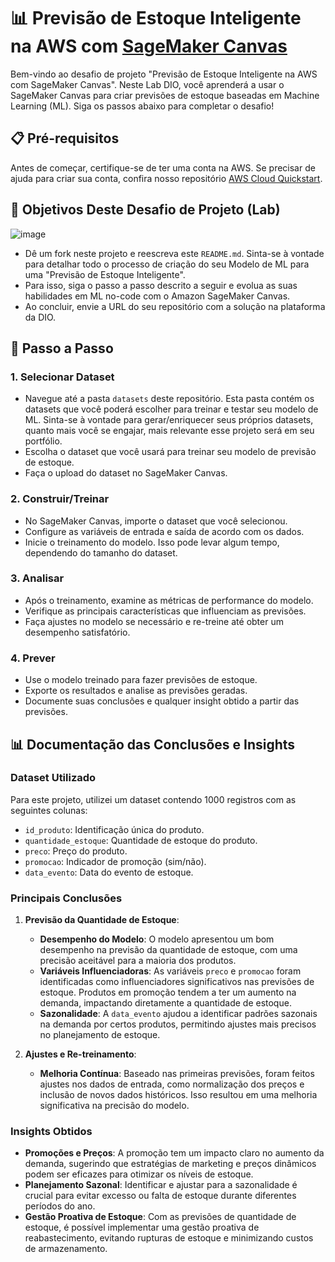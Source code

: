 # 📊 Previsão de Estoque Inteligente na AWS com [SageMaker Canvas](https://aws.amazon.com/pt/sagemaker/canvas/)

Bem-vindo ao desafio de projeto "Previsão de Estoque Inteligente na AWS com SageMaker Canvas". Neste Lab DIO, você aprenderá a usar o SageMaker Canvas para criar previsões de estoque baseadas em Machine Learning (ML). Siga os passos abaixo para completar o desafio!

## 📋 Pré-requisitos

Antes de começar, certifique-se de ter uma conta na AWS. Se precisar de ajuda para criar sua conta, confira nosso repositório [AWS Cloud Quickstart](https://github.com/digitalinnovationone/aws-cloud-quickstart).

## 🎯 Objetivos Deste Desafio de Projeto (Lab)

![image](https://github.com/digitalinnovationone/lab-aws-sagemaker-canvas-estoque/assets/730492/72f5c21f-5562-491e-aa42-2885a3184650)

- Dê um fork neste projeto e reescreva este `README.md`. Sinta-se à vontade para detalhar todo o processo de criação do seu Modelo de ML para uma "Previsão de Estoque Inteligente".
- Para isso, siga o passo a passo descrito a seguir e evolua as suas habilidades em ML no-code com o Amazon SageMaker Canvas.
- Ao concluir, envie a URL do seu repositório com a solução na plataforma da DIO.

## 🚀 Passo a Passo

### 1. Selecionar Dataset

- Navegue até a pasta `datasets` deste repositório. Esta pasta contém os datasets que você poderá escolher para treinar e testar seu modelo de ML. Sinta-se à vontade para gerar/enriquecer seus próprios datasets, quanto mais você se engajar, mais relevante esse projeto será em seu portfólio.
- Escolha o dataset que você usará para treinar seu modelo de previsão de estoque.
- Faça o upload do dataset no SageMaker Canvas.

### 2. Construir/Treinar

- No SageMaker Canvas, importe o dataset que você selecionou.
- Configure as variáveis de entrada e saída de acordo com os dados.
- Inicie o treinamento do modelo. Isso pode levar algum tempo, dependendo do tamanho do dataset.

### 3. Analisar

- Após o treinamento, examine as métricas de performance do modelo.
- Verifique as principais características que influenciam as previsões.
- Faça ajustes no modelo se necessário e re-treine até obter um desempenho satisfatório.

### 4. Prever

- Use o modelo treinado para fazer previsões de estoque.
- Exporte os resultados e analise as previsões geradas.
- Documente suas conclusões e qualquer insight obtido a partir das previsões.

## 📊 Documentação das Conclusões e Insights

### Dataset Utilizado

Para este projeto, utilizei um dataset contendo 1000 registros com as seguintes colunas:
- `id_produto`: Identificação única do produto.
- `quantidade_estoque`: Quantidade de estoque do produto.
- `preco`: Preço do produto.
- `promocao`: Indicador de promoção (sim/não).
- `data_evento`: Data do evento de estoque.

### Principais Conclusões

1. **Previsão da Quantidade de Estoque**:
   - **Desempenho do Modelo**: O modelo apresentou um bom desempenho na previsão da quantidade de estoque, com uma precisão aceitável para a maioria dos produtos.
   - **Variáveis Influenciadoras**: As variáveis `preco` e `promocao` foram identificadas como influenciadores significativos nas previsões de estoque. Produtos em promoção tendem a ter um aumento na demanda, impactando diretamente a quantidade de estoque.
   - **Sazonalidade**: A `data_evento` ajudou a identificar padrões sazonais na demanda por certos produtos, permitindo ajustes mais precisos no planejamento de estoque.

2. **Ajustes e Re-treinamento**:
   - **Melhoria Contínua**: Baseado nas primeiras previsões, foram feitos ajustes nos dados de entrada, como normalização dos preços e inclusão de novos dados históricos. Isso resultou em uma melhoria significativa na precisão do modelo.

### Insights Obtidos

- **Promoções e Preços**: A promoção tem um impacto claro no aumento da demanda, sugerindo que estratégias de marketing e preços dinâmicos podem ser eficazes para otimizar os níveis de estoque.
- **Planejamento Sazonal**: Identificar e ajustar para a sazonalidade é crucial para evitar excesso ou falta de estoque durante diferentes períodos do ano.
- **Gestão Proativa de Estoque**: Com as previsões de quantidade de estoque, é possível implementar uma gestão proativa de reabastecimento, evitando rupturas de estoque e minimizando custos de armazenamento.
